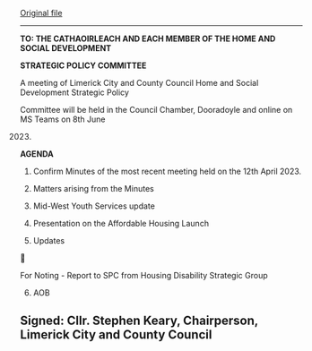 [Original file](https://www.limerick.ie/sites/default/files/media/documents/2023-05/Agenda%E2%80%93Meeting-of-the-Home-and-Social-Strategic-Policy-Committee%E2%80%938th-June-2023.pdf)

---
**TO: THE CATHAOIRLEACH AND EACH MEMBER OF THE HOME AND SOCIAL DEVELOPMENT**

**STRATEGIC POLICY COMMITTEE**

A meeting of Limerick City and County Council Home and Social Development Strategic Policy

Committee will be held in the Council Chamber, Dooradoyle and online on MS Teams on 8th June

2023.

**AGENDA**

1. Confirm Minutes of the most recent meeting held on the 12th April 2023.

2. Matters arising from the Minutes

3. Mid-West Youth Services update

4. Presentation on the Affordable Housing Launch

5. Updates



For Noting - Report to SPC from Housing Disability Strategic Group

6. AOB

Signed: Cllr. Stephen Keary, Chairperson, Limerick City and County Council
---
